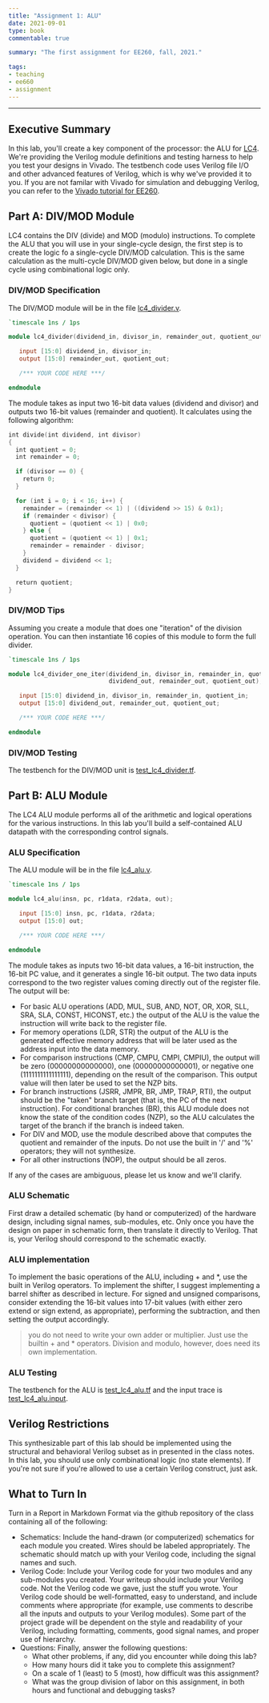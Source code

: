```yaml
---
title: "Assignment 1: ALU"
date: 2021-09-01
type: book
commentable: true

summary: "The first assignment for EE260, fall, 2021."

tags:
- teaching
- ee660
- assignment
---
```


***
## Executive Summary
In this lab, you'll create a key component of the processor: the ALU for [LC4](https://github.com/gustybear-teaching/course_ee660_2021_fall/raw/main/week_03/files/LC4.pdf). We're providing the Verilog module definitions and testing harness to help you test your designs in Vivado. The testbench code uses Verilog file I/O and other advanced features of Verilog, which is why we've provided it to you. If you are not familar with Vivado for simulation and debugging Verilog, you can refer to the [Vivado tutorial for EE260](https://youtu.be/Io-uqv-oNEM).



## Part A: DIV/MOD Module
LC4 contains the DIV (divide) and MOD (modulo) instructions. To complete the ALU that you will use in your single-cycle design, the first step is to create the logic fo a single-cycle DIV/MOD calculation. This is the same calculation as the multi-cycle DIV/MOD given below, but done in a single cycle using combinational logic only.

### DIV/MOD Specification
The DIV/MOD module will be in the file [lc4_divider.v](https://github.com/gustybear-teaching/course_ee660_2021_fall/raw/main/week_03/files/lc4_divider.v).

```Verilog
`timescale 1ns / 1ps

module lc4_divider(dividend_in, divisor_in, remainder_out, quotient_out);

   input [15:0] dividend_in, divisor_in;
   output [15:0] remainder_out, quotient_out;

   /*** YOUR CODE HERE ***/

endmodule
```

The module takes as input two 16-bit data values (dividend and divisor) and outputs two 16-bit values (remainder and quotient). It calculates using the following algorithm:

```Verilog
int divide(int dividend, int divisor)
{
  int quotient = 0;
  int remainder = 0;

  if (divisor == 0) {
    return 0;
  }

  for (int i = 0; i < 16; i++) {
    remainder = (remainder << 1) | ((dividend >> 15) & 0x1);
    if (remainder < divisor) {
      quotient = (quotient << 1) | 0x0;
    } else {
      quotient = (quotient << 1) | 0x1;
      remainder = remainder - divisor;
    }
    dividend = dividend << 1;
  }

  return quotient;
}
```

### DIV/MOD Tips
Assuming you create a module that does one "iteration" of the division operation. You can then instantiate 16 copies of this module to form the full divider.

```Verilog
`timescale 1ns / 1ps

module lc4_divider_one_iter(dividend_in, divisor_in, remainder_in, quotient_in,
                            dividend_out, remainder_out, quotient_out);

   input [15:0] dividend_in, divisor_in, remainder_in, quotient_in;
   output [15:0] dividend_out, remainder_out, quotient_out;

   /*** YOUR CODE HERE ***/

endmodule
```

### DIV/MOD Testing
The testbench for the DIV/MOD unit is [test_lc4_divider.tf](https://github.com/gustybear-teaching/course_ee660_2021_fall/raw/main/week_03/files/test_lc4_divider.tf).

## Part B: ALU Module
The LC4 ALU module performs all of the arithmetic and logical operations for the various instructions. In this lab you'll build a self-contained ALU datapath with the corresponding control signals.

### ALU Specification
The ALU module will be in the file [lc4_alu.v](https://github.com/gustybear-teaching/course_ee660_2021_fall/raw/main/week_03/files/lc4_alu.v).

```Verilog
`timescale 1ns / 1ps

module lc4_alu(insn, pc, r1data, r2data, out);

   input [15:0] insn, pc, r1data, r2data;
   output [15:0] out;

   /*** YOUR CODE HERE ***/

endmodule
```

The module takes as inputs two 16-bit data values, a 16-bit instruction, the 16-bit PC value, and it generates a single 16-bit output. The two data inputs correspond to the two register values coming directly out of the register file. The output will be:

- For basic ALU operations (ADD, MUL, SUB, AND, NOT, OR, XOR, SLL, SRA, SLA, CONST, HICONST, etc.) the output of the ALU is the value the instruction will write back to the register file.
- For memory operations (LDR, STR) the output of the ALU is the generated effective memory address that will be later used as the address input into the data memory.
- For comparison instructions (CMP, CMPU, CMPI, CMPIU), the output will be zero (00000000000000), one (00000000000001), or negative one (1111111111111111), depending on the result of the comparison. This output value will then later be used to set the NZP bits.
- For branch instructions (JSRR, JMPR, BR, JMP, TRAP, RTI), the output should be the "taken" branch target (that is, the PC of the next instruction). For conditional branches (BR), this ALU module does not know the state of the condition codes (NZP), so the ALU calculates the target of the branch if the branch is indeed taken.
- For DIV and MOD, use the module described above that computes the quotient and remainder of the inputs. Do not use the built in '/' and '%' operators; they will not synthesize.
- For all other instructions (NOP), the output should be all zeros.

If any of the cases are ambiguous, please let us know and we'll clarify.

### ALU Schematic
First draw a detailed schematic (by hand or computerized) of the hardware design, including signal names, sub-modules, etc. Only once you have the design on paper in schematic form, then translate it directly to Verilog. That is, your Verilog should correspond to the schematic exactly.

### ALU implementation
To implement the basic operations of the ALU, including + and *, use the built in Verilog operators. To implement the shifter, I suggest implementing a barrel shifter as described in lecture. For signed and unsigned comparisons, consider extending the 16-bit values into 17-bit values (with either zero extend or sign extend, as appropriate), performing the subtraction, and then setting the output accordingly.

> you do not need to write your own adder or multiplier. Just use the builtin + and * operators. Division and modulo, however, does need its own implementation.

### ALU Testing
The testbench for the ALU is [test_lc4_alu.tf](https://github.com/gustybear-teaching/course_ee660_2021_fall/raw/main/week_03/files/test_lc4_alu.tf) and the input trace is [test_lc4_alu.input](https://github.com/gustybear-teaching/course_ee660_2021_fall/raw/main/week_03/files/test_lc4_alu.input).

## Verilog Restrictions
This synthesizable part of this lab should be implemented using the structural and behavioral Verilog subset as in presented in the class notes. In this lab, you should use only combinational logic (no state elements). If you're not sure if you're allowed to use a certain Verilog construct, just ask.

## What to Turn In
Turn in a Report in Markdown Format via the github repository of the class containing all of the following:

- Schematics: Include the hand-drawn (or computerized) schematics for each module you created. Wires should be labeled appropriately. The schematic should match up with your Verilog code, including the signal names and such.
- Verilog Code: Include your Verilog code for your two modules and any sub-modules you created. Your writeup should include your Verilog code. Not the Verilog code we gave, just the stuff you wrote. Your Verilog code should be well-formatted, easy to understand, and include comments where appropriate (for example, use comments to describe all the inputs and outputs to your Verilog modules). Some part of the project grade will be dependent on the style and readability of your Verilog, including formatting, comments, good signal names, and proper use of hierarchy.
- Questions: Finally, answer the following questions:
  - What other problems, if any, did you encounter while doing this lab?
  - How many hours did it take you to complete this assignment?
  - On a scale of 1 (least) to 5 (most), how difficult was this assignment?
  - What was the group division of labor on this assignment, in both hours and functional and debugging tasks?
